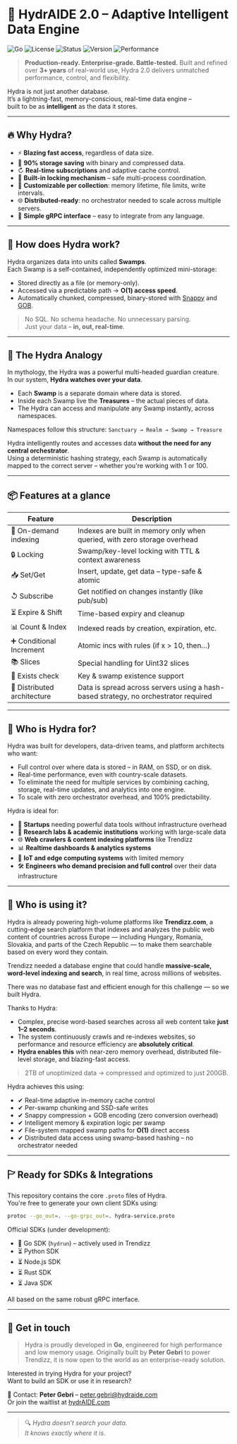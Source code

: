 # 🧠 HydrAIDE 2.0 – Adaptive Intelligent Data Engine

![Go](https://img.shields.io/badge/built%20with-Go-00ADD8?style=for-the-badge&logo=go)
![License](https://img.shields.io/badge/license-Apache%202.0-blue.svg?style=for-the-badge)
![Status](https://img.shields.io/badge/status-Production%20Ready-brightgreen?style=for-the-badge)
![Version](https://img.shields.io/badge/version-2.0-informational?style=for-the-badge)
![Performance](https://img.shields.io/badge/speed-O(1)%20Access-ff69b4?style=for-the-badge)

> **Production-ready. Enterprise-grade. Battle-tested.**
> Built and refined over **3+ years** of real-world use, Hydra 2.0 delivers unmatched performance, control, and flexibility.

Hydra is not just another database.  
It’s a lightning-fast, memory-conscious, real-time data engine –  
built to be as **intelligent** as the data it stores.

---

## 🔥 Why Hydra?

- ⚡ **Blazing fast access**, regardless of data size.
- 📎 **90% storage saving** with binary and compressed data.
- ↻ **Real-time subscriptions** and adaptive cache control.
- 🔐 **Built-in locking mechanism** – safe multi-process coordination.
- 🧠 **Customizable per collection**: memory lifetime, file limits, write intervals.
- 🌐 **Distributed-ready**: no orchestrator needed to scale across multiple servers.
- 🚀 **Simple gRPC interface** – easy to integrate from any language.

---

## 🧬 How does Hydra work?

Hydra organizes data into units called **Swamps**.  
Each Swamp is a self-contained, independently optimized mini-storage:

- Stored directly as a file (or memory-only).
- Accessed via a predictable path → **O(1) access speed**.
- Automatically chunked, compressed, binary-stored with [Snappy](https://github.com/google/snappy) and [GOB](https://golang.org/pkg/encoding/gob/).

> No SQL. No schema headache. No unnecessary parsing.  
> Just your data – **in, out, real-time**.

---

## 🐉 The Hydra Analogy

In mythology, the Hydra was a powerful multi-headed guardian creature.  
In our system, **Hydra watches over your data**.

- Each **Swamp** is a separate domain where data is stored.
- Inside each Swamp live the **Treasures** – the actual pieces of data.
- The Hydra can access and manipulate any Swamp instantly, across namespaces.

Namespaces follow this structure:
`Sanctuary → Realm → Swamp → Treasure`

Hydra intelligently routes and accesses data **without the need for any central orchestrator**.  
Using a deterministic hashing strategy, each Swamp is automatically mapped to the correct server – whether you're working with 1 or 100.

---

## 📦 Features at a glance

| Feature | Description |
|--------|-------------|
| 🧠 On-demand indexing | Indexes are built in memory only when queried, with zero storage overhead |
| 🔒 Locking | Swamp/key-level locking with TTL & context awareness |
| 📥 Set/Get | Insert, update, get data – type-safe & atomic |
| ↺ Subscribe | Get notified on changes instantly (like pub/sub) |
| ⏳ Expire & Shift | Time-based expiry and cleanup |
| 📊 Count & Index | Indexed reads by creation, expiration, etc. |
| ➕ Conditional Increment | Atomic incs with rules (if x > 10, then…) |
| 📚 Slices | Special handling for Uint32 slices |
| 🚦 Exists check | Key & swamp existence support |
| 🧭 Distributed architecture | Data is spread across servers using a hash-based strategy, no orchestrator required |
---

## 🎯 Who is Hydra for?

Hydra was built for developers, data-driven teams, and platform architects who want:

- Full control over where data is stored – in RAM, on SSD, or on disk.
- Real-time performance, even with country-scale datasets.
- To eliminate the need for multiple services by combining caching, storage, real-time updates, and analytics into one engine.
- To scale with zero orchestrator overhead, and 100% predictability.

Hydra is ideal for:
- 🚀 **Startups** needing powerful data tools without infrastructure overhead
- 🧪 **Research labs & academic institutions** working with large-scale data
- 🌐 **Web crawlers & content indexing platforms** like Trendizz
- 📊 **Realtime dashboards & analytics systems**
- 📱 **IoT and edge computing systems** with limited memory
- 🛠️ **Engineers who demand precision and full control** over their data infrastructure

---

## 🧪 Who is using it?

Hydra is already powering high-volume platforms like **Trendizz.com**,
a cutting-edge search platform that indexes and analyzes the public web content of countries across Europe — including Hungary, Romania, Slovakia, and parts of the Czech Republic — to make them searchable based on every word they contain.

Trendizz needed a database engine that could handle **massive-scale, word-level indexing and search**, in real time, across millions of websites.

There was no database fast and efficient enough for this challenge — so we built Hydra.

Thanks to Hydra:
- Complex, precise word-based searches across all web content take **just 1–2 seconds**.
- The system continuously crawls and re-indexes websites, so performance and resource efficiency are **absolutely critical**.
- **Hydra enables this** with near-zero memory overhead, distributed file-level storage, and blazing-fast access.

> 2TB of unoptimized data → compressed and optimized to just 200GB.

Hydra achieves this using:
- ✔ Real-time adaptive in-memory cache control
- ✔ Per-swamp chunking and SSD-safe writes
- ✔ Snappy compression + GOB encoding (zero conversion overhead)
- ✔ Intelligent memory & expiration logic per swamp
- ✔ File-system mapped swamp paths for **O(1)** direct access
- ✔ Distributed data access using swamp-based hashing – no orchestrator needed

---

## 🏱 Ready for SDKs & Integrations

This repository contains the core `.proto` files of Hydra.  
You're free to generate your own client SDKs using:

```bash
protoc --go_out=. --go-grpc_out=. hydra-service.proto
```

Official SDKs (under development):
- 📅 Go SDK (`hydrun`) – actively used in Trendizz
- ⏳ Python SDK
- ⏳ Node.js SDK
- ⏳ Rust SDK
- ⏳ Java SDK

All based on the same robust gRPC interface.

---

## 💬 Get in touch

> Hydra is proudly developed in **Go**, engineered for high performance and low memory usage.
> Originally built by **Peter Gebri** to power Trendizz, it is now open to the world as an enterprise-ready solution.


Interested in trying Hydra for your project?  
Want to build an SDK or use it in research?

📩 Contact: **Peter Gebri** – [peter.gebri@hydraide.com](mailto:peter.gebri@hydraide.com)  
Or join the waitlist at [hydrAIDE.com](https://hydrAIDE.com)


---

> 🔍 *Hydra doesn’t search your data.*  
> *It knows exactly where it is.*

